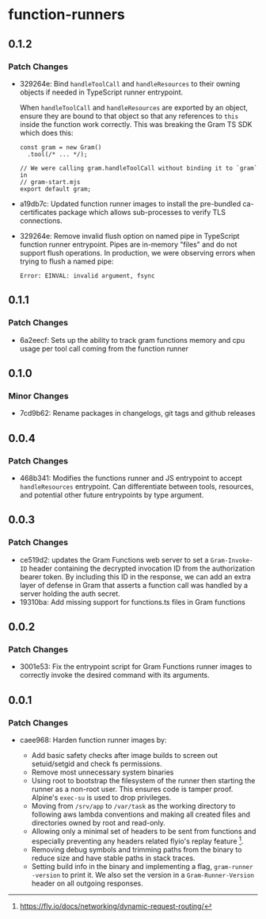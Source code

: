 # function-runners

## 0.1.2

### Patch Changes

- 329264e: Bind `handleToolCall` and `handleResources` to their owning objects if needed
  in TypeScript runner entrypoint.

  When `handleToolCall` and `handleResources` are exported by an object, ensure
  they are bound to that object so that any references to `this` inside the
  function work correctly. This was breaking the Gram TS SDK which does this:

  ```
  const gram = new Gram()
    .tool(/* ... */);

  // We were calling gram.handleToolCall without binding it to `gram` in
  // gram-start.mjs
  export default gram;
  ```

- a19db7c: Updated function runner images to install the pre-bundled ca-certificates
  package which allows sub-processes to verify TLS connections.
- 329264e: Remove invalid flush option on named pipe in TypeScript function runner
  entrypoint. Pipes are in-memory "files" and do not support flush operations. In
  production, we were observing errors when trying to flush a named pipe:

  ```
  Error: EINVAL: invalid argument, fsync
  ```

## 0.1.1

### Patch Changes

- 6a2eecf: Sets up the ability to track gram functions memory and cpu usage per tool call coming from the function runner

## 0.1.0

### Minor Changes

- 7cd9b62: Rename packages in changelogs, git tags and github releases

## 0.0.4

### Patch Changes

- 468b341: Modifies the functions runner and JS entrypoint to accept `handleResources` entrypoint. Can differentiate between tools, resources, and potential other future entrypoints by type argument.

## 0.0.3

### Patch Changes

- ce519d2: updates the Gram Functions web server to set a `Gram-Invoke-ID` header containing the decrypted invocation ID from the authorization bearer token. By including this ID in the response, we can add an extra layer of defense in Gram that asserts a function call was handled by a server holding the auth secret.
- 19310ba: Add missing support for functions.ts files in Gram functions

## 0.0.2

### Patch Changes

- 3001e53: Fix the entrypoint script for Gram Functions runner images to correctly invoke the desired command with its arguments.

## 0.0.1

### Patch Changes

- caee968: Harden function runner images by:
  - Add basic safety checks after image builds to screen out setuid/setgid and check fs permissions.
  - Remove most unnecessary system binaries
  - Using root to bootstrap the filesystem of the runner then starting the runner as a non-root user. This ensures code is tamper proof. Alpine's `exec-su` is used to drop privileges.
  - Moving from `/srv/app` to `/var/task` as the working directory to following aws lambda conventions and making all created files and directories owned by root and read-only.
  - Allowing only a minimal set of headers to be sent from functions and especially preventing any headers related flyio's replay feature [^1].
  - Removing debug symbols and trimming paths from the binary to reduce size and have stable paths in stack traces.
  - Setting build info in the binary and implementing a flag, `gram-runner -version` to print it. We also set the version in a `Gram-Runner-Version` header on all outgoing responses.

  [^1]: https://fly.io/docs/networking/dynamic-request-routing/
